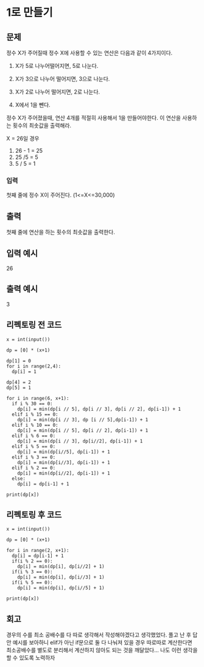 # 1로 만들기
## 문제
정수 X가 주어질때 정수 X에 사용할 수 있는 연산은 다음과 같이 4가지이다.

1) X가 5로 나누어떨어지면, 5로 나눈다.

2) X가 3으로 나누어 떨어지면, 3으로 나눈다.

3) X가 2로 나누어 떨어지면, 2로 나눈다.

4) X에서 1을 뺀다.

정수 X가 주어졌을때, 연산 4개를 적절히 사용해서 1을 만들어야한다. 이 연산을 사용하는 횟수의 최솟값을 출력해라.

X = 26일 경우
1. 26 - 1 = 25
2. 25 /5 = 5
3. 5 / 5 = 1

### 입력
첫째 줄에 정수 X이 주어진다. (1<=X<=30,000)
## 출력
첫째 줄에 연산을 하는 횟수의 최솟값을 출력한다.
## 입력 예시

26
## 출력 예시

3

## 리펙토링 전 코드
```
x = int(input())

dp = [0] * (x+1)

dp[1] = 0
for i in range(2,4):
  dp[i] = 1

dp[4] = 2
dp[5] = 1

for i in range(6, x+1):
  if i % 30 == 0:
    dp[i] = min(dp[i // 5], dp[i // 3], dp[i // 2], dp[i-1]) + 1
  elif i % 15 == 0:
    dp[i] = min(dp[i // 3], dp [i // 5],dp[i-1]) + 1
  elif i % 10 == 0:
    dp[i] = min(dp[i // 5], dp[i // 2], dp[i-1]) + 1
  elif i % 6 == 0:
    dp[i] = min(dp[i // 3], dp[i//2], dp[i-1]) + 1
  elif i % 5 == 0:
    dp[i] = min(dp[i//5], dp[i-1]) + 1
  elif i % 3 == 0:
    dp[i] = min(dp[i//3], dp[i-1]) + 1
  elif i % 2 == 0:
    dp[i] = min(dp[i//2], dp[i-1]) + 1
  else:
    dp[i] = dp[i-1] + 1

print(dp[x])
```

## 리펙토링 후 코드
```
x = int(input())

dp = [0] * (x+1)

for i in range(2, x+1):
  dp[i] = dp[i-1] + 1
  if(i % 2 == 0):
    dp[i] = min(dp[i], dp[i//2] + 1)
  if(i % 3 == 0):
    dp[i] = min(dp[i], dp[i//3] + 1)
  if(i % 5 == 0):
    dp[i] = min(dp[i], dp[i//5] + 1)
  
print(dp[x])
```

## 회고
경우의 수를 최소 공배수를 다 따로 생각해서 작성해야겠다고 생각했었다.
풀고 난 후 답안 예시를 보아하니 elif가 아닌 if문으로 둘 다 나눠져 있을 경우 따로따로 계산한다면 최소공배수를 별도로 분리해서 계산하지 않아도 되는 것을 깨달았다… 나도 이런 생각을 할 수 있도록 노력하자
